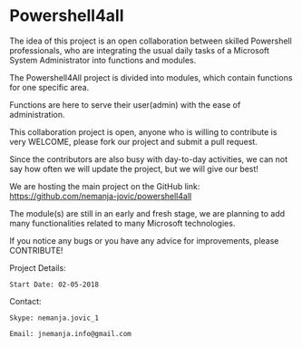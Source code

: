 # Powershell4all
The idea of this project is an open collaboration between skilled Powershell professionals, who are integrating the usual daily tasks of a Microsoft System Administrator into functions and modules.

The Powershell4All project is divided into modules, which contain functions for one specific area.

Functions are here to serve their user(admin) with the ease of administration.

This collaboration project is open, anyone who is willing to contribute is very WELCOME, please fork our project and submit a pull request.

Since the contributors are also busy with day-to-day activities, we can not say how often we will update the project, but we will give our best!

We are hosting the main project on the GitHub link: https://github.com/nemanja-jovic/powershell4all

The module(s) are still in an early and fresh stage, we are planning to add many functionalities related to many Microsoft technologies.

If you notice any bugs or you have any advice for improvements, please CONTRIBUTE!

Project Details:

	Start Date: 02-05-2018

Contact:

	Skype: nemanja.jovic_1

	Email: jnemanja.info@gmail.com
